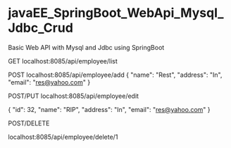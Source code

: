 # javaEE_SpringBoot_WebApi_Mysql_Jdbc_Crud

Basic Web API with Mysql and Jdbc using SpringBoot

GET
localhost:8085/api/employee/list


POST
localhost:8085/api/employee/add
{
         "name": "Rest",
        "address": "In",
        "email": "res@yahoo.com"
}


POST/PUT
localhost:8085/api/employee/edit

 {
        "id": 32,
        "name": "RIP",
        "address": "In",
        "email": "res@yahoo.com"
    }
    
    
POST/DELETE

localhost:8085/api/employee/delete/1

